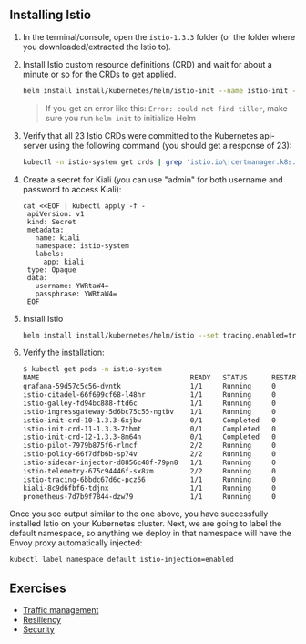 
## Installing Istio

1.  In the terminal/console, open the `istio-1.3.3` folder (or the folder where you downloaded/extracted the Istio to).
1.  Install Istio custom resource definitions (CRD) and wait for about a minute or so for the CRDs to get applied.

    ```bash
    helm install install/kubernetes/helm/istio-init --name istio-init --namespace istio-system
    ```
    
    >If you get an error like this: `Error: could not find tiller`, make sure you run `helm init` to initialize Helm

1.  Verify that all 23 Istio CRDs were committed to the Kubernetes api-server using the following command (you should get a response of 23):

    ```bash
    kubectl -n istio-system get crds | grep 'istio.io\|certmanager.k8s.io' | wc -l
    ```

1. Create a secret for Kiali (you can use "admin" for both username and password to access Kiali):

   ```
   cat <<EOF | kubectl apply -f -
    apiVersion: v1
    kind: Secret
    metadata:
      name: kiali
      namespace: istio-system
      labels:
        app: kiali
    type: Opaque
    data:
      username: YWRtaW4=
      passphrase: YWRtaW4=
    EOF
   ```

1.  Install Istio

    ```bash
    helm install install/kubernetes/helm/istio --set tracing.enabled=true --set tracing.ingress.enabled=true --set pilot.traceSampling=100 --set pilot.resources.requests.memory="512Mi" --set grafana.enabled=true --set prometheus.enabled=true --set kiali.enabled=true --set "kiali.dashboard.jaegerURL=http://localhost:16686/jaeger" --set "kiali.dashboard.grafanaURL=http://localhost:3000" --name istio --namespace istio-system
    ```

1.  Verify the installation:

    ```bash
    $ kubectl get pods -n istio-system
    NAME                                     READY   STATUS      RESTARTS   AGE
    grafana-59d57c5c56-dvntk                 1/1     Running     0          7m41s
    istio-citadel-66f699cf68-l48hr           1/1     Running     0          7m41s
    istio-galley-fd94bc888-ftd6c             1/1     Running     0          7m41s
    istio-ingressgateway-5d6bc75c55-ngtbv    1/1     Running     0          7m41s
    istio-init-crd-10-1.3.3-6xjbw            0/1     Completed   0          9m28s
    istio-init-crd-11-1.3.3-7thmt            0/1     Completed   0          9m28s
    istio-init-crd-12-1.3.3-8m64n            0/1     Completed   0          9m28s
    istio-pilot-7979b875f6-rlmcf             2/2     Running     0          7m41s
    istio-policy-66f7dfb6b-sp74v             2/2     Running     0          117s
    istio-sidecar-injector-d8856c48f-79pn8   1/1     Running     0          7m41s
    istio-telemetry-675c94446f-sx8zm         2/2     Running     0          92s
    istio-tracing-6bbdc67d6c-pcz66           1/1     Running     0          7m41s
    kiali-8c9d6fbf6-tdjnx                    1/1     Running     0          7m41s
    prometheus-7d7b9f7844-dzw79              1/1     Running     0          7m41s
    ```

Once you see output similar to the one above, you have successfully installed Istio on your Kubernetes cluster. Next, we are going to label the default namespace, so anything we deploy in that namespace will have the Envoy proxy automatically injected:

```bash
kubectl label namespace default istio-injection=enabled
```

## Exercises

- [Traffic management](./traffic/README.md)
- [Resiliency](./resiliency/README.md)
- [Security](./security/README.md)
